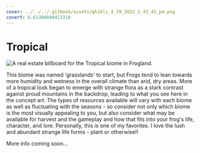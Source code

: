 ```yaml
---
cover: ../../../.gitbook/assets/ghibli_4_29_2022_1_43_41_pm.png
coverY: 6.61308840413318
---
```


# Tropical

![A real estate billboard for the Tropical biome in Frogland. ](https://imgur.com/6b138pS.jpg)

This biome was named 'grasslands' to start, but Frogs tend to lean towards more humidity and wetness in the overall climate than arid, dry areas. More of a tropical look began to emerge with strange flora as a stark contrast against proud mountains in the backdrop, leading to what you see here in the concept art. The types of resources available will vary with each biome as well as fluctuating with the seasons - so consider not only which biome is the most visually appealing to you, but also consider what may be available for harvest and the gameplay and how that fits into your frog's life, character, and lore. Personally, this is one of my favorites. I love the lush and abundant strange life forms - plant or otherwise!!

More info coming soon...
